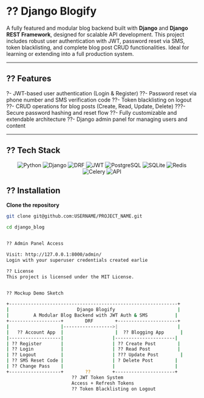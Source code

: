 # ?? Django Blogify

A fully featured and modular blog backend built with **Django** and **Django REST Framework**, designed for scalable API development. This project includes robust user authentication with JWT, password reset via SMS, token blacklisting, and complete blog post CRUD functionalities. Ideal for learning or extending into a full production system.

---

## ?? Features

?- JWT-based user authentication (Login & Register)
??- Password reset via phone number and SMS verification code
??- Token blacklisting on logout
??- CRUD operations for blog posts (Create, Read, Update,              Delete)
???- Secure password hashing and reset flow
??- Fully customizable and extendable architecture
??- Django admin panel for managing users and content

---



## ?? Tech Stack

<p align="center">
  <img src="https://img.shields.io/badge/Python-3776AB?style=for-the-badge&logo=python&logoColor=white" alt="Python"/>
  <img src="https://img.shields.io/badge/Django-092E20?style=for-the-badge&logo=django&logoColor=white" alt="Django"/>
  <img src="https://img.shields.io/badge/Django REST-ff1709?style=for-the-badge&logo=django&logoColor=white" alt="DRF"/>
  <img src="https://img.shields.io/badge/JWT-black?style=for-the-badge&logo=jsonwebtokens&logoColor=white" alt="JWT"/>
  <img src="https://img.shields.io/badge/PostgreSQL-4169E1?style=for-the-badge&logo=postgresql&logoColor=white" alt="PostgreSQL"/>
  <img src="https://img.shields.io/badge/SQLite-07405E?style=for-the-badge&logo=sqlite&logoColor=white" alt="SQLite"/>
  <img src="https://img.shields.io/badge/Redis-D82C20?style=for-the-badge&logo=redis&logoColor=white" alt="Redis"/>
  <img src="https://img.shields.io/badge/Celery-37814A?style=for-the-badge&logo=celery&logoColor=white" alt="Celery"/>
  <img src="https://img.shields.io/badge/REST API-005571?style=for-the-badge&logo=fastapi&logoColor=white" alt="API"/>
</p>




## ?? Installation

 **Clone the repository**

```bash
git clone git@github.com:USERNAME/PROJECT_NAME.git

cd django_blog


?? Admin Panel Access

Visit: http://127.0.0.1:8000/admin/
Login with your superuser credentials created earlie

?? License
This project is licensed under the MIT License.


?? Mockup Demo Sketch

+--------------------------------------------------------------+
|                         Django Blogify                       |
|         A Modular Blog Backend with JWT Auth & SMS          |
+-------------------+        DRF        +----------------------+
|                   |------------------>|                      |
|   ?? Account App  |                   |  ?? Blogging App      |
|-------------------|                  |----------------------|
| ?? Register       |                  | ?? Create Post        |
| ?? Login          |                  | ?? Read Post          |
| ?? Logout         |                  | ??? Update Post        |
| ?? SMS Reset Code |                  | ? Delete Post        |
| ?? Change Pass    |                  |                      |
+-------------------+        ??        +----------------------+
                        ?? JWT Token System
                        Access + Refresh Tokens
                        ?? Token Blacklisting on Logout
